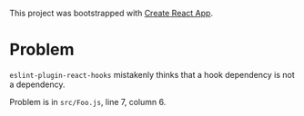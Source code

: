 This project was bootstrapped with [Create React App](https://github.com/facebook/create-react-app).

# Problem

`eslint-plugin-react-hooks` mistakenly thinks that a hook dependency is not a dependency.

Problem is in `src/Foo.js`, line 7, column 6.

